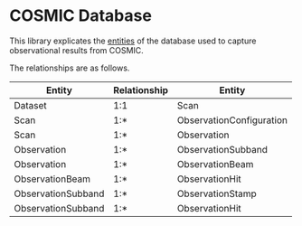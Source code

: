 # COSMIC Database

This library explicates the [entities](./docs/tables.md) of the database used to capture observational results from COSMIC.

The relationships are as follows.

Entity | Relationship | Entity
-|-|-
Dataset | 1:1 | Scan
Scan | 1:* | ObservationConfiguration
Scan | 1:* | Observation
Observation | 1:* | ObservationSubband
Observation | 1:* | ObservationBeam
ObservationBeam | 1:* | ObservationHit
ObservationSubband | 1:* | ObservationStamp
ObservationSubband | 1:* | ObservationHit
